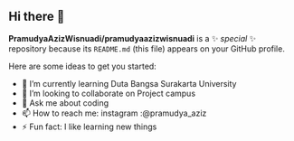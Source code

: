 ## Hi there 👋

**PramudyaAzizWisnuadi/pramudyaazizwisnuadi** is a ✨ _special_ ✨ repository because its `README.md` (this file) appears on your GitHub profile.

Here are some ideas to get you started:

- 🌱 I’m currently learning Duta Bangsa Surakarta University
- 👯 I’m looking to collaborate on Project campus
- 💬 Ask me about coding
- 📫 How to reach me: instagram :@pramudya_aziz
- ⚡ Fun fact: I like learning new things
